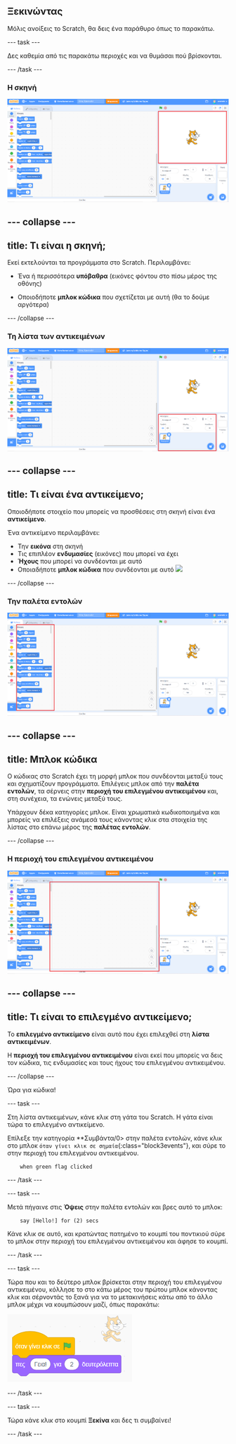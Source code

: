 ## Ξεκινώντας

Μόλις ανοίξεις το Scratch, θα δεις ένα παράθυρο όπως το παρακάτω.

\--- task \---

Δες καθεμία από τις παρακάτω περιοχές και να θυμάσαι πού βρίσκονται.

\--- /task \---

### Η σκηνή

![Παράθυρο Scratch με τη σκηνή τονισμένη](images/hlStage.png)

## \--- collapse \---

## title: Τι είναι η σκηνή;

Εκεί εκτελούνται τα προγράμματα στο Scratch. Περιλαμβάνει:

* Ένα ή περισσότερα **υπόβαθρα** \(εικόνες φόντου στο πίσω μέρος της οθόνης\)

* Οποιοδήποτε **μπλοκ κώδικα** που σχετίζεται με αυτή \(θα το δούμε αργότερα\)

\--- /collapse \---

### Τη λίστα των αντικειμένων

![Παράθυρο Scratch με τη λίστα αντικειμένων τονισμένη](images/hlSpriteList.png)

## \--- collapse \---

## title: Τι είναι ένα αντικείμενο;

Οποιοδήποτε στοιχείο που μπορείς να προσθέσεις στη σκηνή είναι ένα **αντικείμενο**.

Ένα αντικείμενο περιλαμβάνει:

* Την **εικόνα** στη σκηνή 
* Τις επιπλέον **ενδυμασίες** \(εικόνες\) που μπορεί να έχει
* **Ήχους** που μπορεί να συνδέονται με αυτό
* Οποιαδήποτε **μπλοκ κώδικα** που συνδέονται με αυτό ![](images/setup2.png)

\--- /collapse \---

### Την παλέτα εντολών

![Παράθυρο Scratch με την παλέτα εντολών τονισμένη](images/hlBlocksPalette.png)

## \--- collapse \---

## title: Μπλοκ κώδικα

Ο κώδικας στο Scratch έχει τη μορφή μπλοκ που συνδέονται μεταξύ τους και σχηματίζουν προγράμματα. Επιλέγεις μπλοκ από την **παλέτα εντολών**, τα σέρνεις στην **περιοχή του επιλεγμένου αντικειμένου** και, στη συνέχεια, τα ενώνεις μεταξύ τους.

Υπάρχουν δέκα κατηγορίες μπλοκ. Είναι χρωματικά κωδικοποιημένα και μπορείς να επιλέξεις ανάμεσά τους κάνοντας κλικ στα στοιχεία της λίστας στο επάνω μέρος της **παλέτας εντολών**.

\--- /collapse \---

### Η περιοχή του επιλεγμένου αντικειμένου

![Παράθυρο Scratch με την περιοχή του επιλεγμένου αντικειμένου τονισμένη](images/hlCurrentSpritePanel.png)

## \--- collapse \---

## title: Τι είναι το επιλεγμένο αντικείμενο;

Το **επιλεγμένο αντικείμενο** είναι αυτό που έχει επιλεχθεί στη **λίστα αντικειμένων**.

Η **περιοχή του επιλεγμένου αντικειμένου** είναι εκεί που μπορείς να δεις τον κώδικα, τις ενδυμασίες και τους ήχους του επιλεγμένου αντικειμένου.

\--- /collapse \---

Ώρα για κώδικα!

\--- task \---

Στη λίστα αντικειμένων, κάνε κλικ στη γάτα του Scratch. Η γάτα είναι τώρα το επιλεγμένο αντικείμενο.

Επίλεξε την κατηγορία **Συμβάντα/0> στην παλέτα εντολών, κάνε κλικ στο μπλοκ `όταν γίνει κλικ σε σημαία`{:class="block3events"}, και σύρε το στην περιοχή του επιλεγμένου αντικειμένου.</p> 

```blocks3
    when green flag clicked
```

\--- /task \---

\--- task \---

Μετά πήγαινε στις **Όψεις** στην παλέτα εντολών και βρες αυτό το μπλοκ:

```blocks3
    say [Hello!] for (2) secs
```

Κάνε κλικ σε αυτό, και κρατώντας πατημένο το κουμπί του ποντικιού σύρε το μπλοκ στην περιοχή του επιλεγμένου αντικειμένου και άφησε το κουμπί.

\--- /task \---

\--- task \---

Τώρα που και το δεύτερο μπλοκ βρίσκεται στην περιοχή του επιλεγμένου αντικειμένου, κόλλησε το στο κάτω μέρος του πρώτου μπλοκ κάνοντας κλικ και σέρνοντάς το ξανά για να το μετακινήσεις κάτω από το άλλο μπλοκ μέχρι να κουμπώσουν μαζί, όπως παρακάτω:

![](images/setup3.png)

\--- /task \---

\--- task \---

Τώρα κάνε κλικ στο κουμπί **Ξεκίνα** και δες τι συμβαίνει!

\--- /task \---